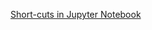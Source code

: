 
[Short-cuts in Jupyter Notebook](https://medium.com/@ashwin3005/shortcuts-in-jupyter-notebook-fc0543e72512)

